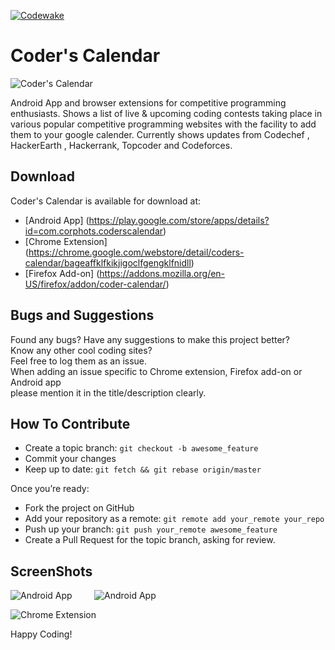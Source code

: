 [![Codewake](https://www.codewake.com/badges/codewake.svg)](https://www.codewake.com/p/coder-calendar)
# Coder's Calendar
![Coder's Calendar](http://i.imgur.com/PK58rhe.png)  
  
Android App and browser extensions for competitive programming enthusiasts.
Shows a list of live & upcoming coding contests taking place in various popular competitive programming websites with the facility to add them to your google calender.
Currently shows updates from Codechef , HackerEarth , Hackerrank, Topcoder and Codeforces.

  
  
## Download  
Coder's Calendar is  available for download at:
- [Android App] (https://play.google.com/store/apps/details?id=com.corphots.coderscalendar)
- [Chrome Extension] (https://chrome.google.com/webstore/detail/coders-calendar/bageaffklfkikjigoclfgengklfnidll)
- [Firefox Add-on] (https://addons.mozilla.org/en-US/firefox/addon/coder-calendar/)
  
## Bugs and Suggestions  
Found any bugs? Have any suggestions to make this project better?  
Know any other cool coding sites?  
Feel free to log them as an issue.  
When adding an issue specific to Chrome extension, Firefox add-on or Android app  
please mention it in the title/description clearly.  
  
## How To Contribute

- Create a topic branch: `git checkout -b awesome_feature`
- Commit your changes
- Keep up to date: `git fetch && git rebase origin/master`

Once you’re ready:

- Fork the project on GitHub
- Add your repository as a remote: `git remote add your_remote your_repo`
- Push up your branch: `git push your_remote awesome_feature`
- Create a Pull Request for the topic branch, asking for review.

## ScreenShots  
![Android App](http://i.imgur.com/q9DUsgZ.png?1)&nbsp;&nbsp;&nbsp;&nbsp;&nbsp;&nbsp;&nbsp;&nbsp;
![Android App](http://i.imgur.com/6l9efxF.png?1)  
  
![Chrome Extension](http://i.imgur.com/DXbGuZz.png?1)  
  

  
  
Happy Coding!  
